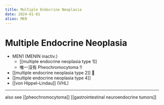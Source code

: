 ```yaml
---
title: Multiple Endocrine Neoplasia
date: 2024-01-01
alias: MEN
---
```


# Multiple Endocrine Neoplasia

- MEN1 (MENIN inactiv.)
  - [[multiple endocrine neoplasia type 1]]
  - 唯一沒有 Pheochromocytoma ‼️
- [[multiple endocrine neoplasia type 2]] 🌟
- [[multiple endocrine neoplasia type 4]]
- [[von Hippel–Lindau]] (VHL)

---

also see [[pheochromocytoma]]
[[gastrointestinal neuroendocrine tumors]]

